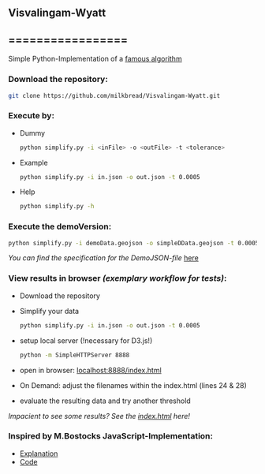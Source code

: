 ## Visvalingam-Wyatt
## =================

Simple Python-Implementation of a [famous algorithm](http://www2.dcs.hull.ac.uk/CISRG/publications/DPs/DP10/DP10.html)

### Download the repository:

```sh
git clone https://github.com/milkbread/Visvalingam-Wyatt.git
```

### Execute by:

* Dummy
	```sh
	python simplify.py -i <inFile> -o <outFile> -t <tolerance>  	
	```

* Example
	```sh
	python simplify.py -i in.json -o out.json -t 0.0005
	```

* Help
	```sh
	python simplify.py -h
	```

### Execute the demoVersion:

```sh
python simplify.py -i demoData.geojson -o simpleDData.geojson -t 0.0005
```

*You can find the specification for the DemoJSON-file* [here](https://github.com/WebGeneralisation/VisualiseAlgorithms)

### View results in browser *(exemplary workflow for tests)*:

* Download the repository

* Simplify your data

	```sh
	python simplify.py -i in.json -o out.json -t 0.0005
	```

* setup local server (!necessary for D3.js!)

	```sh
	python -m SimpleHTTPServer 8888
	```

* open in browser: [localhost:8888/index.html](http://localhost:8888/index.html)

* On Demand: adjust the filenames within the index.html (lines 24 & 28)

* evaluate the resulting data and try another threshold

*Impacient to see some results? See the [index.html](http://milkbread.github.io/Visvalingam-Wyatt) here!*


### Inspired by M.Bostocks JavaScript-Implementation:

* [Explanation](http://bost.ocks.org/mike/simplify/)
* [Code](http://bost.ocks.org/mike/simplify/simplify.js)

